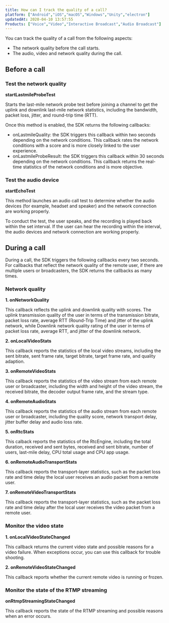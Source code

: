 ```yaml
---
title: How can I track the quality of a call?
platform: ["Android","iOS","macOS","Windows","Unity","electron"]
updatedAt: 2020-04-10 13:57:55
Products: ["Voice","Video","Interactive Broadcast","Audio Broadcast"]
---
```

You can track the quality of a call from the following aspects:

- The network quality before the call starts.
- The audio, video and network quality during the call. 

## Before a call

### Test the network quality

**startLastmileProbeTest**

Starts the last-mile network probe test before joining a channel to get the uplink and downlink last-mile network statistics, including the bandwidth, packet loss, jitter, and round-trip time (RTT).

Once this method is enabled, the SDK returns the following callbacks:

- onLastmileQuality: the SDK triggers this callback within two seconds depending on the network conditions. This callback rates the network conditions with a score and is more closely linked to the user experience.
- onLastmileProbeResult: the SDK triggers this callback within 30 seconds depending on the network conditions. This callback returns the real-time statistics of the network conditions and is more objective.

### Test the audio device

**startEchoTest**

This method launches an audio call test to determine whether the audio devices (for example, headset and speaker) and the network connection are working properly.

To conduct the test, the user speaks, and the recording is played back within the set interval. If the user can hear the recording within the interval, the audio devices and network connection are working properly.

## During a call

During a call, the SDK triggers the following callbacks every two seconds. For callbacks that reflect the network quality of the remote user, if there are multiple users or broadcasters, the SDK returns the callbacks as many times.

### Network quality

**1. onNetworkQuality**

This callback reflects the uplink and downlink quality with scores. The uplink transmission quality of the user in terms of the transmission bitrate, packet loss rate, average RTT (Round-Trip Time) and jitter of the uplink network, while Downlink network quality rating of the user in terms of packet loss rate, average RTT, and jitter of the downlink network.

**2. onLocalVideoStats**

This callback reports the statistics of the local video streams, including the sent bitrate, sent frame rate, target bitrate, target frame rate, and quality adaption.

**3. onRemoteVideoStats**

This callback reports the statistics of the video stream from each remote user or broadcaster, including the width and height of the video stream, the received bitrate, the decoder output frame rate, and the stream type.

**4. onRemoteAudioStats**

This callback reports the statistics of the audio stream from each remote user or broadcaster, including the quality score, network transport delay, jitter buffer delay and audio loss rate.

**5. onRtcStats**

This calback reports the statistics of the RtcEngine, including the total duration, received and sent bytes, received and sent bitrate, number of users, last-mile delay, CPU total usage and CPU app usage.

**6. onRemoteAudioTransportStats**

This callback reports the transport-layer statistics, such as the packet loss rate and time delay the local user receives an audio packet from a remote user.

**7. onRemoteVideoTransportStats**

This callback reports the transport-layer statistics, such as the packet loss rate and time delay after the local user receives the video packet from a remote user.

### Monitor the video state

**1. onLocalVideoStateChanged**

This callback returns the current video state and possible reasons for a video failure. When exceptions occur, you can use this callback for trouble shooting.

**2. onRemoteVideoStateChanged**

This callback reports whether the current remote video is running or frozen.

### Monitor the state of the RTMP streaming

**onRtmpStreamingStateChanged**

This callback reports the state of the RTMP streaming and possible reasons when an error occurs. 